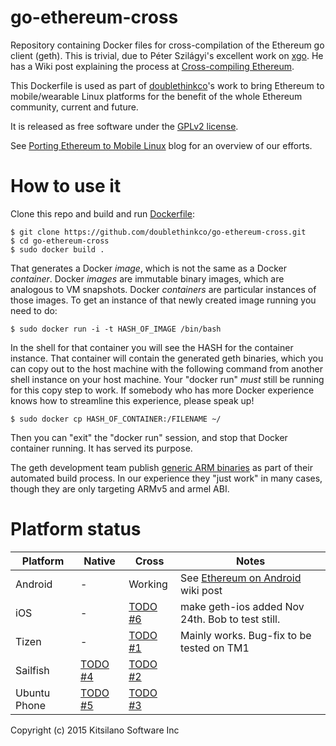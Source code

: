 # go-ethereum-cross

Repository containing Docker files for cross-compilation of the
Ethereum go client (geth).  This is trivial, due to Péter Szilágyi's
excellent work on [xgo](https://github.com/karalabe/xgo/).  He has
a Wiki post explaining the process at [Cross-compiling Ethereum](https://github.com/ethereum/go-ethereum/wiki/Cross-compiling-Ethereum).

This Dockerfile is used as part of [doublethinkco](http://doublethink.co)'s work
to bring Ethereum to mobile/wearable Linux platforms for the benefit
of the whole Ethereum community, current and future.

It is released as free software under the
[GPLv2 license](https://github.com/doublethinkco/webthree-umbrella-cross/blob/master/LICENSE.txt).

See [Porting Ethereum to Mobile Linux](http://doublethink.co/2015/09/22/porting-ethereum-to-mobile-linux/)
blog for an overview of our efforts.

# How to use it

Clone this repo and build and run [Dockerfile](https://github.com/doublethinkco/go-ethereum-cross/blob/master/Dockerfile):

    $ git clone https://github.com/doublethinkco/go-ethereum-cross.git
    $ cd go-ethereum-cross
    $ sudo docker build .

That generates a Docker *image*, which is not the same as a Docker
*container*.  Docker *images* are immutable binary images, which are
analogous to VM snapshots.  Docker *containers* are particular instances
of those images.  To get an instance of that newly created image running
you need to do:

    $ sudo docker run -i -t HASH_OF_IMAGE /bin/bash

In the shell for that container you will see the HASH for the container
instance.  That container will contain the generated geth binaries,
which you can copy out to the host machine with the following command
from another shell instance on your host machine.  Your "docker run"
*must* still be running for this copy step to work.    If somebody who
has more Docker experience knows how to streamline this experience,
please speak up!

    $ sudo docker cp HASH_OF_CONTAINER:/FILENAME ~/

Then you can "exit" the "docker run" session, and stop that Docker
container running.   It has served its purpose.

The geth development team publish [generic ARM binaries](https://build.ethdev.com/builds/ARM%20Go%20develop%20branch/)
as part of their automated build process.   In our experience they "just work"
in many cases, though they are only targeting ARMv5 and armel ABI.

# Platform status

| Platform     | Native        | Cross   | Notes |
| -------------|---------------|---------|-------|
| Android      | -             | Working | See [Ethereum on Android](https://github.com/ethereum/go-ethereum/wiki/Ethereum-on-Android) wiki post |
| iOS          | -             | [TODO #6](http://github.com/doublethinkco/go-ethereum-cross/issues/6) | make geth-ios added Nov 24th.  Bob to test still. |
| Tizen        | -             | [TODO #1](http://github.com/doublethinkco/go-ethereum-cross/issues/1) | Mainly works.  Bug-fix to be tested on TM1 |
| Sailfish     | [TODO #4](http://github.com/doublethinkco/go-ethereum-cross/issues/4) | [TODO #2](http://github.com/doublethinkco/go-ethereum-cross/issues/2) |
| Ubuntu Phone | [TODO #5](http://github.com/doublethinkco/go-ethereum-cross/issues/5) | [TODO #3](http://github.com/doublethinkco/go-ethereum-cross/issues/3) |


Copyright (c) 2015 Kitsilano Software Inc
